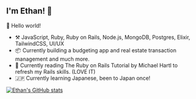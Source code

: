 ## I'm Ethan! :wave:

🎊 Hello world!

- :hammer_and_pick: JavaScript, Ruby, Ruby on Rails, Node.js, MongoDB, Postgres, Elixir, TailwindCSS, UI/UX
- :package: Currently building a budgeting app and real estate transaction management and much more.
- :book: Currently reading The Ruby on Rails Tutorial by Michael Hartl to refresh my Rails skills. (LOVE IT)
- 🇯🇵 Currently learning Japanese, been to Japan once!

[![Ethan's GitHub stats](https://github-readme-stats.vercel.app/api?username=moffatethan)](https://github.com/anuraghazra/github-readme-stats)

